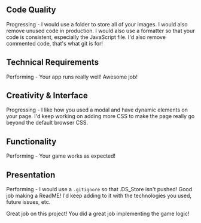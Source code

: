 ## Code Quality

Progressing - I would use a folder to store all of your images. I would also remove unused code in production. I would also use a formatter so that your code is consistent, especially the JavaScript file. I'd also remove commented code, that's what git is for!

## Technical Requirements

Performing - Your app runs really well! Awesome job!

## Creativity & Interface

Progressing - I like how you used a modal and have dynamic elements on your page. I'd keep working on adding more CSS to make the page really go beyond the default browser CSS.

## Functionality

Performing - Your game works as expected!

## Presentation

Performing - I would use a `.gitignore` so that .DS_Store isn't pushed! Good job making a ReadME! I'd keep adding to it with the technologies you used, future issues, etc.

Great job on this project! You did a great job implementing the game logic!